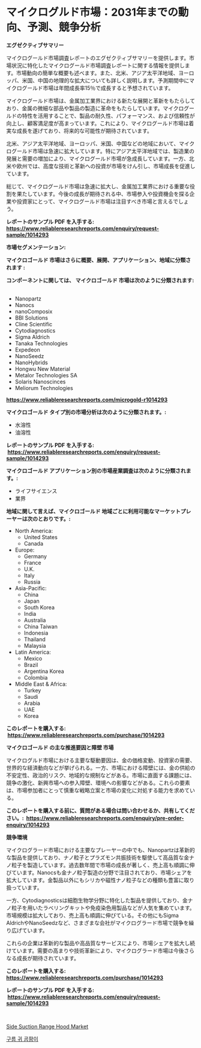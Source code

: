 <p><h1>マイクログルド市場：2031年までの動向、予測、競争分析</h1></p><p><strong>エグゼクティブサマリー</strong></p>
<p><p>マイクログールド市場調査レポートのエグゼクティブサマリーを提供します。市場状況に特化したマイクログールド市場調査レポートに関する情報を提供します。市場動向の簡単な概要も述べます。また、北米、アジア太平洋地域、ヨーロッパ、米国、中国の地理的な拡大についても詳しく説明します。予測期間中にマイクログールド市場は年間成長率15％で成長すると予想されています。</p><p>マイクログールド市場は、金属加工業界における新たな展開と革新をもたらしており、金属の微細な部品や製品の製造に革命をもたらしています。マイクログールドの特性を活用することで、製品の耐久性、パフォーマンス、および信頼性が向上し、顧客満足度が高まっています。これにより、マイクログールド市場は着実な成長を遂げており、将来的な可能性が期待されています。</p><p>北米、アジア太平洋地域、ヨーロッパ、米国、中国などの地域において、マイクログールド市場は急速に拡大しています。特にアジア太平洋地域では、製造業の発展と需要の増加により、マイクログールド市場が急成長しています。一方、北米や欧州では、高度な技術と革新への投資が市場をけん引し、市場成長を促進しています。</p><p>総じて、マイクログールド市場は急速に拡大し、金属加工業界における重要な役割を果たしています。今後の成長が期待される中、市場参入や投資機会を探る企業や投資家にとって、マイクログールド市場は注目すべき市場と言えるでしょう。</p></p>
<p><strong>レポートのサンプル PDF を入手する: <a href="https://www.reliableresearchreports.com/enquiry/request-sample/1014293">https://www.reliableresearchreports.com/enquiry/request-sample/1014293</a></strong></p>
<p><strong>市場セグメンテーション:</strong></p>
<p><strong> マイクロゴールド 市場はさらに概要、展開、アプリケーション、地域に分類されます :</strong></p>
<p><strong>コンポーネントに関しては、 マイクロゴールド 市場は次のように分類されます: &nbsp;</strong></p>
<p><ul><li>Nanopartz</li><li>Nanocs</li><li>nanoComposix</li><li>BBI Solutions</li><li>Cline Scientific</li><li>Cytodiagnostics</li><li>Sigma Aldrich</li><li>Tanaka Technologies</li><li>Expedeon</li><li>NanoSeedz</li><li>NanoHybrids</li><li>Hongwu New Material</li><li>Metalor Technologies SA</li><li>Solaris Nanoscinces</li><li>Meliorum Technologies</li></ul></p>
<p><strong><a href="https://www.reliableresearchreports.com/microgold-r1014293">https://www.reliableresearchreports.com/microgold-r1014293</a></strong></p>
<p><strong> マイクロゴールド タイプ別の市場分析は次のように分類されます。:</strong></p>
<p><ul><li>水溶性</li><li>油溶性</li></ul></p>
<p><strong>レポートのサンプル PDF を入手する: &nbsp;<a href="https://www.reliableresearchreports.com/enquiry/request-sample/1014293">https://www.reliableresearchreports.com/enquiry/request-sample/1014293</a></strong></p>
<p><strong> マイクロゴールド アプリケーション別の市場産業調査は次のように分類されます。:</strong></p>
<p><ul><li>ライフサイエンス</li><li>業界</li></ul></p>
<p><strong>地域に関して言えば、マイクロゴールド 地域ごとに利用可能なマーケットプレーヤーは次のとおりです。:</strong></p>
<p><ul>
    <li>
        North America:
        <ul>
            <li>United States</li>
            <li>Canada</li>
        </ul>
    </li>
    <li>
        Europe:
        <ul>
            <li>Germany</li>
            <li>France</li>
            <li>U.K.</li>
            <li>Italy</li>
            <li>Russia</li>
        </ul>
    </li>
    <li>
        Asia-Pacific:
        <ul>
            <li>China</li>
            <li>Japan</li>
            <li>South Korea</li>
            <li>India</li>
            <li>Australia</li>
            <li>China Taiwan</li>
            <li>Indonesia</li>
            <li>Thailand</li>
            <li>Malaysia</li>
        </ul>
    </li>
    <li>
        Latin America:
        <ul>
            <li>Mexico</li>
            <li>Brazil</li>
            <li>Argentina Korea</li>
            <li>Colombia</li>
        </ul>
    </li>
    <li>
        Middle East & Africa:
        <ul>
            <li>Turkey</li>
            <li>Saudi</li>
            <li>Arabia</li>
            <li>UAE</li>
            <li>Korea</li>
        </ul>
    </li>
    </ul></p>
<p><strong>このレポートを購入する: &nbsp;<a href="https://www.reliableresearchreports.com/purchase/1014293">https://www.reliableresearchreports.com/purchase/1014293</a></strong></p>
<p><strong>マイクロゴールド の主な推進要因と障壁 市場</strong></p>
<p><p>マイクログルド市場における主要な駆動要因は、金の価格変動、投資家の需要、世界的な経済動向などが挙げられる。一方、市場における障壁には、金の供給の不安定性、政治的リスク、地域的な規制などがある。市場に直面する課題には、競争の激化、新興市場への参入障壁、環境への影響などがある。これらの要素は、市場参加者にとって慎重な戦略立案と市場の変化に対処する能力を求めている。</p></p>
<p><strong>このレポートを購入する前に、質問がある場合は問い合わせるか、共有してください。:&nbsp; <a href="https://www.reliableresearchreports.com/enquiry/pre-order-enquiry/1014293">https://www.reliableresearchreports.com/enquiry/pre-order-enquiry/1014293</a></strong></p>
<p><strong>競争環境</strong></p>
<p><p>マイクログラード市場における主要なプレーヤーの中でも、Nanopartzは革新的な製品を提供しており、ナノ粒子とプラズモン共振技術を駆使して高品質な金ナノ粒子を製造しています。過去数年間で市場の成長が著しく、売上高も順調に伸びています。Nanocsも金ナノ粒子製造の分野で注目されており、市場シェアを拡大しています。金製品以外にもシリカや磁性ナノ粒子などの種類も豊富に取り扱っています。</p><p>一方、Cytodiagnosticsは細胞生物学分野に特化した製品を提供しており、金ナノ粒子を用いたラベリングキットや免疫染色用製品などが人気を集めています。市場規模は拡大しており、売上高も順調に伸びている。その他にもSigma AldrichやNanoSeedzなど、さまざまな会社がマイクログラード市場で競争を繰り広げています。</p><p>これらの企業は革新的な製品や高品質なサービスにより、市場シェアを拡大し続けています。需要の高まりや技術革新により、マイクログラード市場は今後さらなる成長が期待されています。</p></p>
<p><strong>このレポートを購入する: &nbsp; <a href="https://www.reliableresearchreports.com/purchase/1014293">https://www.reliableresearchreports.com/purchase/1014293</a></strong></p>
<p><strong>レポートのサンプル PDF を入手する: &nbsp;<a href="https://www.reliableresearchreports.com/enquiry/request-sample/1014293">https://www.reliableresearchreports.com/enquiry/request-sample/1014293</a></strong><strong></strong></p>
<p>&nbsp;</p>
<p><p><a href="https://cautious-neon-760.notion.site/Side-Suction-Range-Hood-Market-Trends-and-Market-Analysis-forecasted-for-period-2024-2031-a8a404e895f1402eafccf0da4e97a65e">Side Suction Range Hood Market</a></p><p><a href="https://medium.com/@genius6587678/%EA%B5%AC%EB%A6%84-%EC%9D%B4-%EA%B7%80%ED%99%94-%EC%8B%9C%EC%9E%A5-%EA%B7%9C%EB%AA%A8-%EC%8B%9C%EC%9E%A5-%EC%A0%84%EB%A7%9D-%EB%B0%8F-%EC%8B%9C%EC%9E%A5-%EC%98%88%EC%B8%A1-2024%EB%85%84%EB%B6%80%ED%84%B0-2031%EB%85%84%EA%B9%8C%EC%A7%80-22ba9022c0d3">구름 귀 곰팡이</a></p></p>
